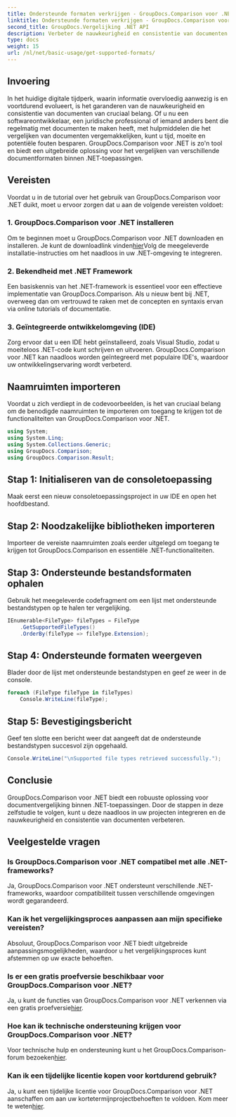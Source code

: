 ```yaml
---
title: Ondersteunde formaten verkrijgen - GroupDocs.Comparison voor .NET
linktitle: Ondersteunde formaten verkrijgen - GroupDocs.Comparison voor .NET
second_title: GroupDocs.Vergelijking .NET API
description: Verbeter de nauwkeurigheid en consistentie van documenten met GroupDocs.Comparison voor .NET. Integreer deze krachtige tool naadloos in uw .NET-applicaties.
type: docs
weight: 15
url: /nl/net/basic-usage/get-supported-formats/
---
```

## Invoering
In het huidige digitale tijdperk, waarin informatie overvloedig aanwezig is en voortdurend evolueert, is het garanderen van de nauwkeurigheid en consistentie van documenten van cruciaal belang. Of u nu een softwareontwikkelaar, een juridische professional of iemand anders bent die regelmatig met documenten te maken heeft, met hulpmiddelen die het vergelijken van documenten vergemakkelijken, kunt u tijd, moeite en potentiële fouten besparen. GroupDocs.Comparison voor .NET is zo'n tool en biedt een uitgebreide oplossing voor het vergelijken van verschillende documentformaten binnen .NET-toepassingen.
## Vereisten
Voordat u in de tutorial over het gebruik van GroupDocs.Comparison voor .NET duikt, moet u ervoor zorgen dat u aan de volgende vereisten voldoet:
### 1. GroupDocs.Comparison voor .NET installeren
 Om te beginnen moet u GroupDocs.Comparison voor .NET downloaden en installeren. Je kunt de downloadlink vinden[hier](https://releases.groupdocs.com/comparison/net/)Volg de meegeleverde installatie-instructies om het naadloos in uw .NET-omgeving te integreren.
### 2. Bekendheid met .NET Framework
Een basiskennis van het .NET-framework is essentieel voor een effectieve implementatie van GroupDocs.Comparison. Als u nieuw bent bij .NET, overweeg dan om vertrouwd te raken met de concepten en syntaxis ervan via online tutorials of documentatie.
### 3. Geïntegreerde ontwikkelomgeving (IDE)
Zorg ervoor dat u een IDE hebt geïnstalleerd, zoals Visual Studio, zodat u moeiteloos .NET-code kunt schrijven en uitvoeren. GroupDocs.Comparison voor .NET kan naadloos worden geïntegreerd met populaire IDE's, waardoor uw ontwikkelingservaring wordt verbeterd.

## Naamruimten importeren
Voordat u zich verdiept in de codevoorbeelden, is het van cruciaal belang om de benodigde naamruimten te importeren om toegang te krijgen tot de functionaliteiten van GroupDocs.Comparison voor .NET.
```csharp
using System;
using System.Linq;
using System.Collections.Generic;
using GroupDocs.Comparison;
using GroupDocs.Comparison.Result;
```

## Stap 1: Initialiseren van de consoletoepassing
Maak eerst een nieuw consoletoepassingsproject in uw IDE en open het hoofdbestand.
## Stap 2: Noodzakelijke bibliotheken importeren
Importeer de vereiste naamruimten zoals eerder uitgelegd om toegang te krijgen tot GroupDocs.Comparison en essentiële .NET-functionaliteiten.
## Stap 3: Ondersteunde bestandsformaten ophalen
Gebruik het meegeleverde codefragment om een lijst met ondersteunde bestandstypen op te halen ter vergelijking.
```csharp
IEnumerable<FileType> fileTypes = FileType
    .GetSupportedFileTypes()
    .OrderBy(fileType => fileType.Extension);
```
## Stap 4: Ondersteunde formaten weergeven
Blader door de lijst met ondersteunde bestandstypen en geef ze weer in de console.
```csharp
foreach (FileType fileType in fileTypes)
    Console.WriteLine(fileType);
```
## Stap 5: Bevestigingsbericht
Geef ten slotte een bericht weer dat aangeeft dat de ondersteunde bestandstypen succesvol zijn opgehaald.
```csharp
Console.WriteLine("\nSupported file types retrieved successfully.");
```

## Conclusie
GroupDocs.Comparison voor .NET biedt een robuuste oplossing voor documentvergelijking binnen .NET-toepassingen. Door de stappen in deze zelfstudie te volgen, kunt u deze naadloos in uw projecten integreren en de nauwkeurigheid en consistentie van documenten verbeteren.
## Veelgestelde vragen
### Is GroupDocs.Comparison voor .NET compatibel met alle .NET-frameworks?
Ja, GroupDocs.Comparison voor .NET ondersteunt verschillende .NET-frameworks, waardoor compatibiliteit tussen verschillende omgevingen wordt gegarandeerd.
### Kan ik het vergelijkingsproces aanpassen aan mijn specifieke vereisten?
Absoluut, GroupDocs.Comparison voor .NET biedt uitgebreide aanpassingsmogelijkheden, waardoor u het vergelijkingsproces kunt afstemmen op uw exacte behoeften.
### Is er een gratis proefversie beschikbaar voor GroupDocs.Comparison voor .NET?
 Ja, u kunt de functies van GroupDocs.Comparison voor .NET verkennen via een gratis proefversie[hier](https://releases.groupdocs.com/).
### Hoe kan ik technische ondersteuning krijgen voor GroupDocs.Comparison voor .NET?
 Voor technische hulp en ondersteuning kunt u het GroupDocs.Comparison-forum bezoeken[hier](https://forum.groupdocs.com/c/comparison/12).
### Kan ik een tijdelijke licentie kopen voor kortdurend gebruik?
 Ja, u kunt een tijdelijke licentie voor GroupDocs.Comparison voor .NET aanschaffen om aan uw kortetermijnprojectbehoeften te voldoen. Kom meer te weten[hier](https://purchase.groupdocs.com/temporary-license/).